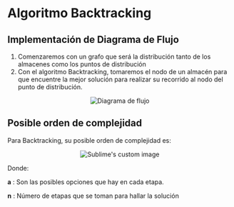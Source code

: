 # Algoritmo Backtracking

## Implementación de Diagrama de Flujo

1. Comenzaremos con un grafo que será la distribución tanto de los almacenes como los puntos de distribución
2. Con el algoritmo Backtracking, tomaremos el nodo de un almacén para que encuentre la mejor solución para realizar su recorrido al nodo del punto de distribución.


<p align="center">
  <img src="https://github.com/gianellacoronel2/ihc-front/blob/master/Imagen-OrdenComplejidad/Diagrama_Flujo_.png" alt="Diagrama de flujo"/>
</p>


## Posible orden de complejidad

Para Backtracking, su posible orden de complejidad es:
<p align="center">
  <img src="https://github.com/gianellacoronel2/ihc-front/blob/master/Imagen-OrdenComplejidad/OrdenComplejidad.png" alt="Sublime's custom image"/>
</p>

Donde:

**a** : Son las posibles opciones que hay en cada etapa.

**n** : Número de etapas que se toman para hallar la solución
